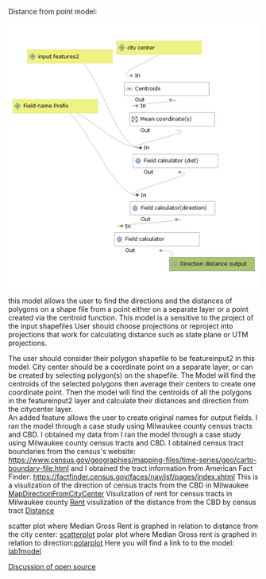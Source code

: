 Distance from point model:

![Image of model](Imageofpointdistancemodel.png)

this model allows the user to find the directions and the distances of polygons on a shape file from a point either on a 
separate layer or a point created via the centroid function. This model is a sensitive to the project of the input shapefiles
User should choose projections or reproject into projections that work for calculating distance such as state plane or UTM 
projections.  

The user should consider their polygon shapefile to be featureinput2 in this model. City center should be a coordinate point 
on a separate layer, or can be created by selecting polygon(s) on the shapefile. The Model will find the centroids of the 
selected polygons then average their centers to create one coordinate point. 
Then the model will find the centroids of all the polygons in the featureinput2 layer and calculate their distances and direction from the citycenter layer.  
An added feature allows the user to create original names for output fields.
I ran the model through a case study using Milwaukee county census tracts and CBD. I obtained my data from I ran the model through a case 
study using Milwaukee county census tracts and CBD. I obtained census tract boundaries from the census's website:
https://www.census.gov/geographies/mapping-files/time-series/geo/carto-boundary-file.html 
and I obtained the tract information from American Fact Finder: https://factfinder.census.gov/faces/nav/jsf/pages/index.xhtml
This is a visulization of the direction of census tracts from the CBD in Milwaukee [MapDirectionFromCityCenter](DirectionFromCityCenterMilwaukeeMetropolitan.png)
Visulization of rent for census tracts in Milwaukee county [Rent](milwaukeerent.png)
visulization of the distance from the CBD by census tract [Distance](DistFromCBD.png)

scatter plot where Median Gross Rent is graphed in 
relation to distance from the city center: [scatterplot](ScatterPlotRentvsDistance.html)
polar plot where Median Gross rent is graphed in relation to direction:[polarplot](PolarPlotRentvsDirection.html)
Here you will find a link to to the model: [lab1model](Distance_from_point.model3m.model3)

[Discussion of open source](Discussion_of_Open_Source.md)
